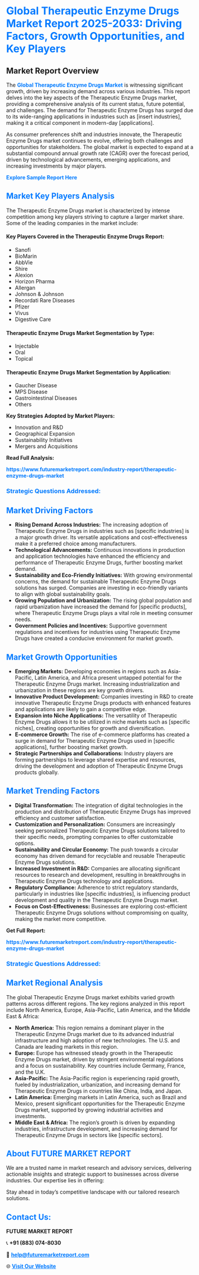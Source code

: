 <h1 style="color: #007BFF;">Global Therapeutic Enzyme Drugs Market Report 2025-2033: Driving Factors, Growth Opportunities, and Key Players</h1>

<section id="overview">
<h2>Market Report Overview</h2>
<p>The <a href="https://www.futuremarketreport.com/industry-report/therapeutic-enzyme-drugs-market" style="color: #007BFF; text-decoration: none;"><strong>Global Therapeutic Enzyme Drugs Market</strong></a> is witnessing significant growth, driven by increasing demand across various industries. This report delves into the key aspects of the Therapeutic Enzyme Drugs market, providing a comprehensive analysis of its current status, future potential, and challenges. The demand for Therapeutic Enzyme Drugs has surged due to its wide-ranging applications in industries such as [insert industries], making it a critical component in modern-day [applications].</p>
<p>As consumer preferences shift and industries innovate, the Therapeutic Enzyme Drugs market continues to evolve, offering both challenges and opportunities for stakeholders. The global market is expected to expand at a substantial compound annual growth rate (CAGR) over the forecast period, driven by technological advancements, emerging applications, and increasing investments by major players.</p>
</section>

<section id="overview">
<p><a href="https://www.futuremarketreport.com/request-sample/reportId=51944" style="color: #007BFF; text-decoration: none;"><strong>Explore Sample Report Here</strong></a></p>
</section>

<section id="key-players">
<h2 style="color: #007BFF;">Market Key Players Analysis</h2>
<p>The Therapeutic Enzyme Drugs market is characterized by intense competition among key players striving to capture a larger market share. Some of the leading companies in the market include:</p>
<h4>Key Players Covered in the Therapeutic Enzyme Drugs Report:</h4>
<ul><li>Sanofi</li><li>BioMarin</li><li>AbbVie</li><li>Shire</li><li>Alexion</li><li>Horizon Pharma</li><li>Allergan</li><li>Johnson &amp; Johnson</li><li>Recordati Rare Diseases</li><li>Pfizer</li><li>Vivus</li><li>Digestive Care</li></ul>
<h4>Therapeutic Enzyme Drugs Market Segmentation by Type:</h4>
<ul><li>Injectable</li><li>Oral</li><li>Topical</li></ul>

<h4>Therapeutic Enzyme Drugs Market Segmentation by Application:</h4>
<ul><li>Gaucher Disease</li><li>MPS Disease</li><li>Gastrointestinal Diseases</li><li>Others</li></ul>
<p><strong>Key Strategies Adopted by Market Players:</strong></p>
<ul>
<li>Innovation and R&D</li>
<li>Geographical Expansion</li>
<li>Sustainability Initiatives</li>
<li>Mergers and Acquisitions</li>
</ul>
</section>

<section>
<p><strong>Read Full Analysis: </strong></p><a href="https://www.futuremarketreport.com/industry-report/therapeutic-enzyme-drugs-market" style="color: #007BFF; text-decoration: none;"><strong>https://www.futuremarketreport.com/industry-report/therapeutic-enzyme-drugs-market</strong></a>
<h3 style="color: #007BFF;">Strategic Questions Addressed:</h3>
</section>

<section id="driving-factors">
<h2 style="color: #007BFF;">Market Driving Factors</h2>
<ul>
<li><strong>Rising Demand Across Industries:</strong> The increasing adoption of Therapeutic Enzyme Drugs in industries such as [specific industries] is a major growth driver. Its versatile applications and cost-effectiveness make it a preferred choice among manufacturers.</li>
<li><strong>Technological Advancements:</strong> Continuous innovations in production and application technologies have enhanced the efficiency and performance of Therapeutic Enzyme Drugs, further boosting market demand.</li>
<li><strong>Sustainability and Eco-Friendly Initiatives:</strong> With growing environmental concerns, the demand for sustainable Therapeutic Enzyme Drugs solutions has surged. Companies are investing in eco-friendly variants to align with global sustainability goals.</li>
<li><strong>Growing Population and Urbanization:</strong> The rising global population and rapid urbanization have increased the demand for [specific products], where Therapeutic Enzyme Drugs plays a vital role in meeting consumer needs.</li>
<li><strong>Government Policies and Incentives:</strong> Supportive government regulations and incentives for industries using Therapeutic Enzyme Drugs have created a conducive environment for market growth.</li>
</ul>
</section>

<section id="growth-opportunities">
<h2 style="color: #007BFF;">Market Growth Opportunities</h2>
<ul>
<li><strong>Emerging Markets:</strong> Developing economies in regions such as Asia-Pacific, Latin America, and Africa present untapped potential for the Therapeutic Enzyme Drugs market. Increasing industrialization and urbanization in these regions are key growth drivers.</li>
<li><strong>Innovative Product Development:</strong> Companies investing in R&D to create innovative Therapeutic Enzyme Drugs products with enhanced features and applications are likely to gain a competitive edge.</li>
<li><strong>Expansion into Niche Applications:</strong> The versatility of Therapeutic Enzyme Drugs allows it to be utilized in niche markets such as [specific niches], creating opportunities for growth and diversification.</li>
<li><strong>E-commerce Growth:</strong> The rise of e-commerce platforms has created a surge in demand for Therapeutic Enzyme Drugs used in [specific applications], further boosting market growth.</li>
<li><strong>Strategic Partnerships and Collaborations:</strong> Industry players are forming partnerships to leverage shared expertise and resources, driving the development and adoption of Therapeutic Enzyme Drugs products globally.</li>
</ul>
</section>

<section id="trending-factors">
<h2 style="color: #007BFF;">Market Trending Factors</h2>
<ul>
<li><strong>Digital Transformation:</strong> The integration of digital technologies in the production and distribution of Therapeutic Enzyme Drugs has improved efficiency and customer satisfaction.</li>
<li><strong>Customization and Personalization:</strong> Consumers are increasingly seeking personalized Therapeutic Enzyme Drugs solutions tailored to their specific needs, prompting companies to offer customizable options.</li>
<li><strong>Sustainability and Circular Economy:</strong> The push towards a circular economy has driven demand for recyclable and reusable Therapeutic Enzyme Drugs solutions.</li>
<li><strong>Increased Investment in R&D:</strong> Companies are allocating significant resources to research and development, resulting in breakthroughs in Therapeutic Enzyme Drugs technology and applications.</li>
<li><strong>Regulatory Compliance:</strong> Adherence to strict regulatory standards, particularly in industries like [specific industries], is influencing product development and quality in the Therapeutic Enzyme Drugs market.</li>
<li><strong>Focus on Cost-Effectiveness:</strong> Businesses are exploring cost-efficient Therapeutic Enzyme Drugs solutions without compromising on quality, making the market more competitive.</li>
</ul>
</section>

<section>
<p><strong>Get Full Report: </strong></p><a href="https://www.futuremarketreport.com/industry-report/therapeutic-enzyme-drugs-market" style="color: #007BFF; text-decoration: none;"><strong>https://www.futuremarketreport.com/industry-report/therapeutic-enzyme-drugs-market</strong></a>
<h3 style="color: #007BFF;">Strategic Questions Addressed:</h3>
</section>


<section id="regional-analysis">
<h2 style="color: #007BFF;">Market Regional Analysis</h2>
<p>The global Therapeutic Enzyme Drugs market exhibits varied growth patterns across different regions. The key regions analyzed in this report include North America, Europe, Asia-Pacific, Latin America, and the Middle East & Africa:</p>
<ul>
<li><strong>North America:</strong> This region remains a dominant player in the Therapeutic Enzyme Drugs market due to its advanced industrial infrastructure and high adoption of new technologies. The U.S. and Canada are leading markets in this region.</li>
<li><strong>Europe:</strong> Europe has witnessed steady growth in the Therapeutic Enzyme Drugs market, driven by stringent environmental regulations and a focus on sustainability. Key countries include Germany, France, and the U.K.</li>
<li><strong>Asia-Pacific:</strong> The Asia-Pacific region is experiencing rapid growth, fueled by industrialization, urbanization, and increasing demand for Therapeutic Enzyme Drugs in countries like China, India, and Japan.</li>
<li><strong>Latin America:</strong> Emerging markets in Latin America, such as Brazil and Mexico, present significant opportunities for the Therapeutic Enzyme Drugs market, supported by growing industrial activities and investments.</li>
<li><strong>Middle East & Africa:</strong> The region’s growth is driven by expanding industries, infrastructure development, and increasing demand for Therapeutic Enzyme Drugs in sectors like [specific sectors].</li>
</ul>
</section>

<footer>
<h2 style="color: #007BFF;">About FUTURE MARKET REPORT</h2>
<p>We are a trusted name in market research and advisory services, delivering actionable insights and strategic support to businesses across diverse industries. Our expertise lies in offering:</p>

<p>Stay ahead in today’s competitive landscape with our tailored research solutions.</p>

<h2 style="color: #007BFF;">Contact Us:</h2>
<p><strong>FUTURE MARKET REPORT</strong></p>
<p>📞 <strong>+91 (883) 074-8030</strong></p>
<p>📧 <strong><a href="mailto:help@futuremarketreport.com" style="color: #007BFF;">help@futuremarketreport.com</a></strong></p>
<p>🌐 <strong><a href="https://www.futuremarketreport.com/" style="color: #007BFF;">Visit Our Website</a></strong></p>
</footer>